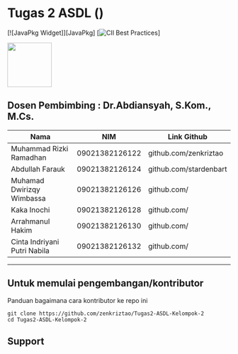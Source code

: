# Tugas 2 ASDL ()

[![JavaPkg Widget]][JavaPkg] [![CII Best Practices](https://bestpractices.coreinfrastructure.org/projects/569/badge)]

<img src="https://www.pngitem.com/pimgs/m/174-1746632_java-logo-transparent-png-java-programming-language-logo.png" width="100">

Dosen Pembimbing : Dr.Abdiansyah, S.Kom., M.Cs.
----

Nama | NIM | Link Github
--------- | --------- | ---------
Muhammad Rizki Ramadhan | 09021382126122 | github.com/zenkriztao
Abdullah Farauk | 09021382126124 | github.com/stardenbart
Muhamad Dwirizqy Wimbassa | 09021382126126 | github.com/
Kaka Inochi | 09021382126128 | github.com/
Arrahmanul Hakim | 09021382126130 | github.com/
Cinta Indriyani Putri Nabila | 09021382126132 | github.com/

----

## Untuk memulai pengembangan/kontributor

Panduan bagaimana cara kontributor ke repo ini

```
git clone https://github.com/zenkriztao/Tugas2-ASDL-Kelompok-2
cd Tugas2-ASDL-Kelompok-2

```

## Support

